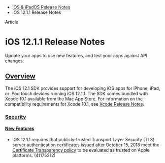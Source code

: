 - [iOS & iPadOS Release Notes](https://developer.apple.com/documentation/ios-ipados-release-notes)
- iOS 12.1.1 Release Notes

Article

# iOS 12.1.1 Release Notes

Update your apps to use new features, and test your apps against API changes.

## [Overview](https://developer.apple.com/documentation/ios-ipados-release-notes/ios-12_1_1-release-notes#overview)

The iOS 12.1 SDK provides support for developing iOS apps for iPhone, iPad, or iPod touch devices running iOS 12.1.1. The SDK comes bundled with Xcode 10.1 available from the Mac App Store. For information on the compatibility requirements for Xcode 10.1, see [Xcode Release Notes](https://developer.apple.com/documentation/Xcode-Release-Notes).

### [Security](https://developer.apple.com/documentation/ios-ipados-release-notes/ios-12_1_1-release-notes#Security)

#### [New Features](https://developer.apple.com/documentation/ios-ipados-release-notes/ios-12_1_1-release-notes#New-Features)

- iOS 12.1.1 requires that publicly-trusted Transport Layer Security (TLS) server authentication certificates issued after October 15, 2018 meet the [Certificate Transparency policy](https://support.apple.com/kb/HT205280) to be evaluated as trusted on Apple platforms. (41175212)
